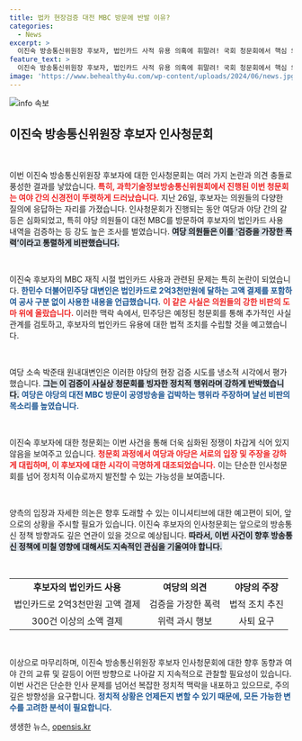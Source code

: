 ```yaml
---
title: 법카 현장검증 대전 MBC 방문에 반발 이유?
categories:
  - News
excerpt: >
  이진숙 방송통신위원장 후보자, 법인카드 사적 유용 의혹에 휘말려! 국회 청문회에서 핵심 의원들이 MBC 현장 검증에 나섰고, 여야 간 치열한 공방이 벌어지고 있다. 진실은 무엇인가? 클릭해 확인하세요!
feature_text: >
  이진숙 방송통신위원장 후보자, 법인카드 사적 유용 의혹에 휘말려! 국회 청문회에서 핵심 의원들이 MBC 현장 검증에 나섰고, 여야 간 치열한 공방이 벌어지고 있다. 진실은 무엇인가? 클릭해 확인하세요!
image: 'https://www.behealthy4u.com/wp-content/uploads/2024/06/news.jpg'
---
```


<p><img src="https://www.behealthy4u.com/wp-content/uploads/2024/06/news.jpg" alt="info 속보" /></p>

<h2 data-ke-size="size26">이진숙 방송통신위원장 후보자 인사청문회</h2>

<p data-ke-size="size16">&nbsp;</p>

<p>이번 이진숙 방송통신위원장 후보자에 대한 인사청문회는 여러 가지 논란과 의견 충돌로 풍성한 결과를 낳았습니다. <b><span style="color: #ee2323;">특히, 과학기술정보방송통신위원회에서 진행된 이번 청문회는 여야 간의 신경전이 뚜렷하게 드러났습니다.</span></b> 지난 26일, 후보자는 의원들의 다양한 질의에 응답하는 자리를 가졌습니다. 인사청문회가 진행되는 동안 여당과 야당 간의 갈등은 심화되었고, 특히 야당 의원들이 대전 MBC를 방문하여 후보자의 법인카드 사용 내역을 검증하는 등 강도 높은 조사를 벌였습니다. <b><span style="background-color: #21538527;">여당 의원들은 이를 ‘검증을 가장한 폭력’이라고 통렬하게 비판했습니다.</span></b> </p>

<p data-ke-size="size16">&nbsp;</p>

<p>이진숙 후보자의 MBC 재직 시절 법인카드 사용과 관련된 문제는 특히 논란이 되었습니다. <b><span style="color: #1a5490;">한민수 더불어민주당 대변인은 법인카드로 2억3천만원에 달하는 고액 결제를 포함하여 공사 구분 없이 사용한 내용을 언급했습니다.</span></b> <b><span style="color: #ee2323;">이 같은 사실은 의원들의 강한 비판의 도마 위에 올랐습니다.</span></b> 이러한 맥락 속에서, 민주당은 예정된 청문회를 통해 추가적인 사실 관계를 검토하고, 후보자의 법인카드 유용에 대한 법적 조치를 수립할 것을 예고했습니다. </p>

<p data-ke-size="size16">&nbsp;</p>

<p>여당 소속 박준태 원내대변인은 이러한 야당의 현장 검증 시도를 냉소적 시각에서 평가했습니다. <b><span style="background-color: #21538527;">그는 이 검증이 사실상 청문회를 빙자한 정치적 행위라며 강하게 반박했습니다.</span></b> <b><span style="color: #1a5490;">여당은 야당의 대전 MBC 방문이 공영방송을 겁박하는 행위라 주장하며 날선 비판의 목소리를 높였습니다.</span></b> </p>

<p data-ke-size="size16">&nbsp;</p>

<p>이진숙 후보자에 대한 청문회는 이번 사건을 통해 더욱 심화된 정쟁이 차갑게 식어 있지 않음을 보여주고 있습니다. <b><span style="color: #ee2323;">청문회 과정에서 여당과 야당은 서로의 입장 및 주장을 강하게 대립하며, 이 후보자에 대한 시각이 극명하게 대조되었습니다.</span></b> 이는 단순한 인사청문회를 넘어 정치적 이슈로까지 발전할 수 있는 가능성을 보여줍니다. </p>

<p data-ke-size="size16">&nbsp;</p>

<p>양측의 입장과 자세한 의논은 향후 도래할 수 있는 이니셔티브에 대한 예고편이 되어, 앞으로의 상황을 주시할 필요가 있습니다. 이진숙 후보자의 인사청문회는 앞으로의 방송통신 정책 방향과도 깊은 연관이 있을 것으로 예상됩니다. <b><span style="background-color: #21538527;">따라서, 이번 사건이 향후 방송통신 정책에 미칠 영향에 대해서도 지속적인 관심을 기울여야 합니다.</span></b></p>

<p data-ke-size="size16">&nbsp;</p>

<table>
<tr>
<td style="text-align: center; height: 17px;"><b>후보자의 법인카드 사용</b></td>
<td style="text-align: center; height: 17px;"><b>여당의 의견</b></td>
<td style="text-align: center; height: 17px;"><b>야당의 주장</b></td>
</tr>
<tr>
<td style="text-align: center; height: 17px;">법인카드로 2억3천만원 고액 결제</td>
<td style="text-align: center; height: 17px;">검증을 가장한 폭력</td>
<td style="text-align: center; height: 17px;">법적 조치 추진</td>
</tr>
<tr>
<td style="text-align: center; height: 17px;">300건 이상의 소액 결제</td>
<td style="text-align: center; height: 17px;">위력 과시 행보</td>
<td style="text-align: center; height: 17px;">사퇴 요구</td>
</tr>
</table>

<p data-ke-size="size16">&nbsp;</p>

<p>이상으로 마무리하며, 이진숙 방송통신위원장 후보자 인사청문회에 대한 향후 동향과 여야 간의 교류 및 갈등이 어떤 방향으로 나아갈 지 지속적으로 관찰할 필요성이 있습니다. 이번 사건은 단순한 인사 문제를 넘어선 복잡한 정치적 맥락을 내포하고 있으므로, 주의 깊은 방향성을 요구합니다. <b><span style="color: #1a5490;">정치적 상황은 언제든지 변할 수 있기 때문에, 모든 가능한 변수를 고려한 분석이 필요합니다.</span></b></p>
생생한 뉴스, <a href="https://opensis.kr" rel="dofollow">opensis.kr</a>


